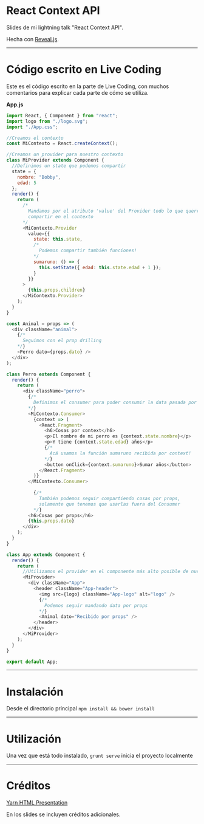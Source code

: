 # React Context API
Slides de mi lightning talk "React Context API".

Hecha con [Reveal.js](https://github.com/hakimel/reveal.js).

---
# __Código escrito en Live Coding__

Este es el código escrito en la parte de Live Coding, con muchos comentarios para explicar cada parte de cómo se utiliza.

**App.js**
```javascript
import React, { Component } from "react";
import logo from "./logo.svg";
import "./App.css";

//Creamos el contexto
const MiContexto = React.createContext();

//Creamos un provider para nuestro contexto
class MiProvider extends Component {
  //Definimos un state que podemos compartir
  state = {
    nombre: "Bobby",
    edad: 5
  };
  render() {
    return (
      /*
        Mandamos por el atributo 'value' del Provider todo lo que querramos
        compartir en el contexto
      */
      <MiContexto.Provider
        value={{
          state: this.state,
          /*
            Podemos compartir también funciones!
          */
          sumaruno: () => {
            this.setState({ edad: this.state.edad + 1 });
          }
        }}
      >
        {this.props.children}
      </MiContexto.Provider>
    );
  }
}

const Animal = props => (
  <div className="animal">
    {/*
      Seguimos con el prop drilling
    */}
    <Perro dato={props.dato} />
  </div>
);

class Perro extends Component {
  render() {
    return (
      <div className="perro">
        {/*
          Definimos el consumer para poder consumir la data pasada por value
        */}
        <MiContexto.Consumer>
          {context => (
            <React.Fragment>
              <h6>Cosas por context</h6>
              <p>El nombre de mi perro es {context.state.nombre}</p>
              <p>Y tiene {context.state.edad} años</p>
              {/*
                Acá usamos la función sumaruno recibida por context!
              */}
              <button onClick={context.sumaruno}>Sumar años</button>
            </React.Fragment>
          )}
        </MiContexto.Consumer>
            
          {/*
            También podemos seguir compartiendo cosas por props,
            solamente que tenemos que usarlas fuera del Consumer  
          */}
        <h6>Cosas por props</h6>
        {this.props.dato}
      </div>
    );
  }
}

class App extends Component {
  render() {
    return (
      //Utilizamos el provider en el componente más alto posible de nuestro programa
      <MiProvider>
        <div className="App">
          <header className="App-header">
            <img src={logo} className="App-logo" alt="logo" />
            {/*
              Podemos seguir mandando data por props
            */}
            <Animal dato="Recibido por props" />
          </header>
        </div>
      </MiProvider>
    );
  }
}

export default App;
```

---

# __Instalación__

Desde el directorio principal `npm install && bower install`

---

# __Utilización__

Una vez que está todo instalado, `grunt serve` inicia el proyecto localmente

---

# __Créditos__

[Yarn HTML Presentation](https://github.com/ibbatta/yarn-presentation (utilizada como base))

En los slides se incluyen créditos adicionales.